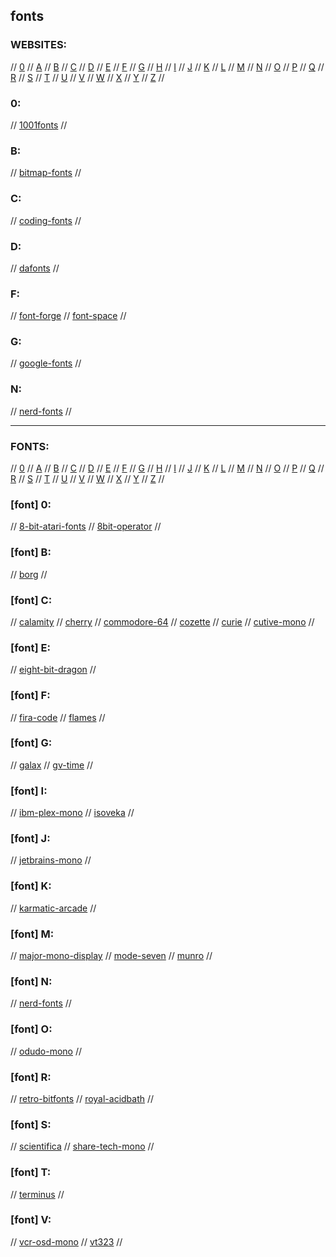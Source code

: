 ## fonts

### WEBSITES:

// [0](#0) // [A](#a) // [B](#b) // [C](#c) // [D](#d) // [E](#e) // [F](#f) // [G](#g)
// [H](#h) // [I](#i) // [J](#j) // [K](#k) // [L](#l) // [M](#m) // [N](#n) // [O](#o)
// [P](#p) // [Q](#q) // [R](#r) // [S](#s) // [T](#t) // [U](#u) // [V](#v) // [W](#w)
// [X](#x) // [Y](#y) // [Z](#z) //

### 0:
// [1001fonts](https://www.1001fonts.com/)
//

### B:
// [bitmap-fonts](https://github.com/Tecate/bitmap-fonts)
//

### C:
// [coding-fonts](https://coding-fonts.css-tricks.com/)
//

### D:
// [dafonts](https://www.dafont.com)
//

### F:
// [font-forge](https://fontforge.org/en-US/)
// [font-space](https://www.fontspace.com)
//

### G:
// [google-fonts](https://fonts.google.com)
//

### N:
// [nerd-fonts](https://www.nerdfonts.com/)
// 

---

### FONTS:

// [0](#font-0) // [A](#font-a) // [B](#font-b) // [C](#font-c) // [D](#font-d) // [E](#font-e) // [F](#font-f) // [G](#font-g)
// [H](#font-h) // [I](#font-i) // [J](#font-j) // [K](#font-k) // [L](#font-l) // [M](#font-m) // [N](#font-n) // [O](#font-o)
// [P](#font-p) // [Q](#font-q) // [R](#font-r) // [S](#font-s) // [T](#font-t) // [U](#font-u) // [V](#font-v) // [W](#font-w)
// [X](#font-x) // [Y](#font-y) // [Z](#font-z) //

### [font] 0:
// [8-bit-atari-fonts](https://github.com/cstoquer/EightBit-Atari-Fonts)
// [8bit-operator](https://www.1001freefonts.com/8-bit-operator.font)
//

### [font] B:
// [borg](https://www.dafont.com/borg.font)
//

### [font] C:
// [calamity](https://textfonts.net/calamity-typeface.html)
// [cherry](https://github.com/turquoise-hexagon/cherry)
// [commodore-64](https://www.dafont.com/commodore-64.font)
// [cozette](https://github.com/slavfox/Cozette)
// [curie](https://github.com/nerdypepper/curie)
// [cutive-mono](https://fonts.google.com/specimen/Cutive+Mono?preview.text_type=custom)
//

### [font] E:
// [eight-bit-dragon](https://www.fontspace.com/eight-bit-dragon-font-f30428)
//

### [font] F:
// [fira-code](https://github.com/tonsky/FiraCode)
// [flames](https://www.fontspace.com/flames-font-f25529)
//

### [font] G:
// [galax](https://galax.xyz/)
// [gv-time](https://www.fontspace.com/gv-time-font-f56368)
//

### [font] I:
// [ibm-plex-mono](https://www.ibm.com/plex/)
// [isoveka](https://github.com/be5invis/Iosevka?ref=betterwebtype)
//

### [font] J:
// [jetbrains-mono](https://github.com/JetBrains/JetBrainsMono)
//

### [font] K:
// [karmatic-arcade](https://www.dafont.com/karmatic-arcade.font)
//

### [font] M:
// [major-mono-display](https://fonts.google.com/specimen/Major+Mono+Display?query=major&preview.text_type=custom)
// [mode-seven](https://www.fontspace.com/modeseven-font-f2369)
// [munro](https://www.urbanfonts.com/fonts/Munro.font)
//

### [font] N:
// [nerd-fonts](https://www.nerdfonts.com/)
//

### [font] O:
// [odudo-mono](https://textfonts.net/odudo-mono-typeface-font.html)
//

### [font] R:
// [retro-bitfonts](https://github.com/robhagemans/hoard-of-bitfonts)
// [royal-acidbath](https://www.dafont.com/royal-acidbath.font?text=Staying+Alive)
//

### [font] S:
// [scientifica](https://github.com/NerdyPepper/scientifica)
// [share-tech-mono](https://fonts.google.com/specimen/Share+Tech+Mono?preview.text_type=custom&query=share)
//

### [font] T:
// [terminus](http://terminus-font.sourceforge.net/)
//

### [font] V:
// [vcr-osd-mono](https://www.dafont.com/vcr-osd-mono.font)
// [vt323](https://fonts.google.com/specimen/VT323?preview.text_type=custom&query=vt)
//

